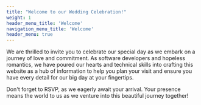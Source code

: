 ```yaml
---
title: "Welcome to our Wedding Celebration!"
weight: 1
header_menu_title: 'Welcome'
navigation_menu_title: 'Welcome'
header_menu: true
---
```

We are thrilled to invite you to celebrate our special day as we embark on a journey of love and commitment.
As software developers and hopeless romantics, we have poured our hearts and technical skills into crafting this website as a hub of information to help you plan your visit and ensure you have every detail for our big day at your fingertips. 
 
 Don't forget to RSVP, as we eagerly await your arrival. 
 Your presence means the world to us as we venture into this beautiful journey together!
